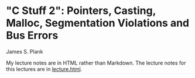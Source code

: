 # "C Stuff 2": Pointers, Casting, Malloc, Segmentation Violations and Bus Errors

James S. Plank

My lecture notes are in HTML rather than Markdown.  The lecture notes for this
lectures are in [lecture.html](lecture.html).

